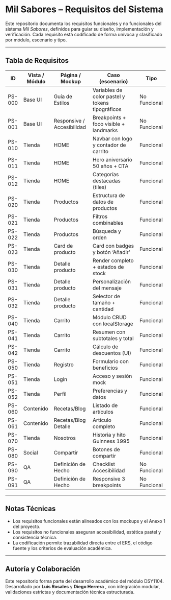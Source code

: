 # Mil Sabores – Requisitos del Sistema

Este repositorio documenta los requisitos funcionales y no funcionales del sistema *Mil Sabores*, definidos para guiar su diseño, implementación y verificación. Cada requisito está codificado de forma unívoca y clasificado por módulo, escenario y tipo.

---

##  Tabla de Requisitos

| ID      | Vista / Módulo | Página / Mockup           | Caso (escenario)                                      | Tipo              |
|---------|----------------|----------------------------|--------------------------------------------------------|-------------------|
| PS-000  | Base UI        | Guía de Estilos            | Variables de color pastel y tokens tipográficos        | No Funcional      |
| PS-001  | Base UI        | Responsive / Accesibilidad | Breakpoints + foco visible + landmarks                 | No Funcional      |
| PS-010  | Tienda         | HOME                       | Navbar con logo y contador de carrito                  | Funcional         |
| PS-011  | Tienda         | HOME                       | Hero aniversario 50 años + CTA                         | Funcional         |
| PS-012  | Tienda         | HOME                       | Categorías destacadas (tiles)                          | Funcional         |
| PS-020  | Tienda         | Productos                  | Estructura de datos de productos                       | Funcional         |
| PS-021  | Tienda         | Productos                  | Filtros combinables                                    | Funcional         |
| PS-022  | Tienda         | Productos                  | Búsqueda y orden                                       | Funcional         |
| PS-023  | Tienda         | Card de producto           | Card con badges y botón ‘Añadir’                       | Funcional         |
| PS-030  | Tienda         | Detalle producto           | Render completo + estados de stock                     | Funcional         |
| PS-031  | Tienda         | Detalle producto           | Personalización del mensaje                            | Funcional         |
| PS-032  | Tienda         | Detalle producto           | Selector de tamaño + cantidad                          | Funcional         |
| PS-040  | Tienda         | Carrito                    | Módulo CRUD con localStorage                           | Funcional         |
| PS-041  | Tienda         | Carrito                    | Resumen con subtotales y total                         | Funcional         |
| PS-042  | Tienda         | Carrito                    | Cálculo de descuentos (UI)                             | Funcional         |
| PS-050  | Tienda         | Registro                   | Formulario con beneficios                              | Funcional         |
| PS-051  | Tienda         | Login                      | Acceso y sesión mock                                   | Funcional         |
| PS-052  | Tienda         | Perfil                     | Preferencias y datos                                   | Funcional         |
| PS-060  | Contenido      | Recetas/Blog               | Listado de artículos                                   | Funcional         |
| PS-061  | Contenido      | Recetas/Blog Detalle       | Artículo completo                                      | Funcional         |
| PS-070  | Tienda         | Nosotros                   | Historia y hito Guinness 1995                          | Funcional         |
| PS-080  | Social         | Compartir                  | Botones de compartir                                   | Funcional         |
| PS-090  | QA             | Definición de Hecho        | Checklist Accesibilidad                                | No Funcional      |
| PS-091  | QA             | Definición de Hecho        | Responsive 3 breakpoints                               | No Funcional      |

---

##  Notas Técnicas

- Los requisitos funcionales están alineados con los mockups y el Anexo 1 del proyecto.
- Los requisitos no funcionales aseguran accesibilidad, estética pastel y consistencia técnica.
- La codificación permite trazabilidad directa entre el ERS, el código fuente y los criterios de evaluación académica.

---

##  Autoría y Colaboración

Este repositorio forma parte del desarrollo académico del módulo DSY1104.  
Desarrollado por **Luis Rosales** y **Diego Herrera** , con integración modular, validaciones estrictas y documentación técnica estructurada.

